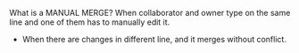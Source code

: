 What is a MANUAL MERGE?
When collaborator and owner type on the same line and one of them has to manually edit it.


- When there are changes in different line, and it merges without conflict.